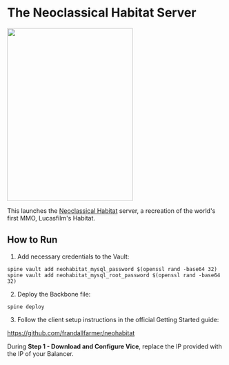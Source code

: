 The Neoclassical Habitat Server
===============================
<img src="https://frandallfarmer.github.io/neohabitat-doc/docs/images/Habitat_cover.jpg" width="291" height="400">

This launches the [Neoclassical Habitat](http://neohabitat.org) server, a recreation of the world's first MMO, Lucasfilm's Habitat.

How to Run
----------

1. Add necessary credentials to the Vault:

```
spine vault add neohabitat_mysql_password $(openssl rand -base64 32)
spine vault add neohabitat_mysql_root_password $(openssl rand -base64 32)
```

2. Deploy the Backbone file:

```
spine deploy
```

3. Follow the client setup instructions in the official Getting Started guide:

https://github.com/frandallfarmer/neohabitat

During **Step 1 - Download and Configure Vice**, replace the IP provided with the IP of your Balancer.
